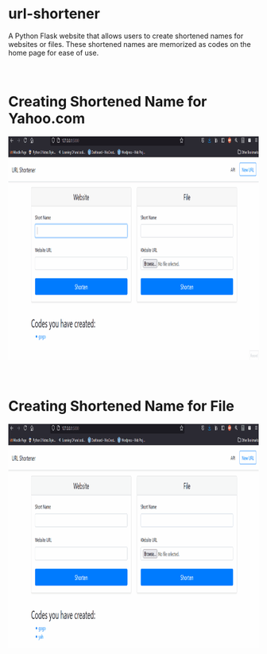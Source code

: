 # url-shortener
A Python Flask website that allows users to create shortened names for websites or files. These shortened names are memorized as codes on the home page for ease of use.
<br>
<br>
<br>
<h1>Creating Shortened Name for Yahoo.com</h1>
<img src="https://github.com/mitri-slory/url-shortener/blob/screenshots_demos/urlshortener_Website.gif" alt="url-shortener for Website" width="900" height="450">
<br>
<br>
<br>
<h1>Creating Shortened Name for File</h1>
<img src="https://github.com/mitri-slory/url-shortener/blob/screenshots_demos/urlshortener_File.gif" alt="url-shortener for File" width="900" height="450">
